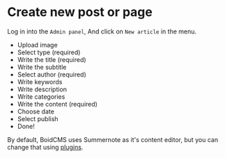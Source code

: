 # Create new post or page
Log in into the `Admin panel`, And click on `New article` in the menu.

- Upload image 
- Select type (required)
- Write the title (required)
- Write the subtitle 
- Select author (required)
- Write keywords 
- Write description 
- Write categories 
- Write the content (required)
- Choose date 
- Select publish 
- Done!




By default, BoidCMS uses Summernote as it's content editor, but you can change that using [plugins](plugins).
